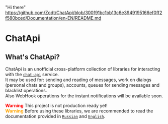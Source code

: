 "Hi there" 
https://github.com/Zodt/ChatApi/blob/300f91bc1bb13c6e3949195166ef0ff2f580bced/Documentation/en-EN/README.md

# ChatApi

## What's ChatApi?
ChatApi is an unofficial cross-platform collection of libraries for interacting with the [`сhat-api`](https://chat-api.com) service. <br/>
It may be used for: sending and reading of messages, work on dialogs (personal chats and groups), accounts, queues for sending messages and blacklist operations. <br/> 
Also WebHook operations for the instant notifications will be available soon.

**<span style="color:red">Warning</span>** This project is not production ready yet!<br>
**<span style="color:orange">Warning</span>** Before using these libraries, we are recommended to read the documentation provided in [`Russian`](Documentation/ru-RU/README.md) and [`English`](Documentation/en-EN/README.md).

     
